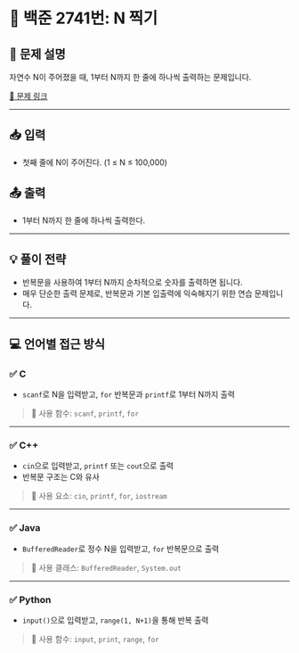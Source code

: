 # 📘 백준 2741번: N 찍기

## 📝 문제 설명
자연수 N이 주어졌을 때, 1부터 N까지 한 줄에 하나씩 출력하는 문제입니다.

[🔗 문제 링크](https://www.acmicpc.net/problem/2741)

---

## 📥 입력
- 첫째 줄에 N이 주어진다. (1 ≤ N ≤ 100,000)

## 📤 출력
- 1부터 N까지 한 줄에 하나씩 출력한다.

---

## 💡 풀이 전략
- 반복문을 사용하여 1부터 N까지 순차적으로 숫자를 출력하면 됩니다.
- 매우 단순한 출력 문제로, 반복문과 기본 입출력에 익숙해지기 위한 연습 문제입니다.

---

## 💻 언어별 접근 방식

### ✅ C
- `scanf`로 N을 입력받고, `for` 반복문과 `printf`로 1부터 N까지 출력

> 📌 사용 함수: `scanf`, `printf`, `for`

---

### ✅ C++
- `cin`으로 입력받고, `printf` 또는 `cout`으로 출력  
- 반복문 구조는 C와 유사

> 📌 사용 요소: `cin`, `printf`, `for`, `iostream`

---

### ✅ Java
- `BufferedReader`로 정수 N을 입력받고, `for` 반복문으로 출력

> 📌 사용 클래스: `BufferedReader`, `System.out`

---

### ✅ Python
- `input()`으로 입력받고, `range(1, N+1)`을 통해 반복 출력

> 📌 사용 함수: `input`, `print`, `range`, `for`